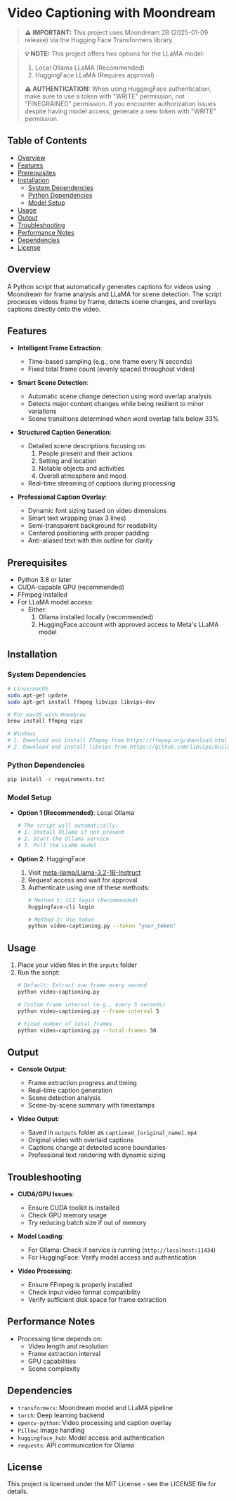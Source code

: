 # Video Captioning with Moondream

> **⚠️ IMPORTANT:** This project uses Moondream 2B (2025-01-09 release) via the Hugging Face Transformers library.

> **💡 NOTE:** This project offers two options for the LLaMA model:
> 1. Local Ollama LLaMA (Recommended)
> 2. HuggingFace LLaMA (Requires approval)
>
> **⚠️ AUTHENTICATION:** When using HuggingFace authentication, make sure to use a token with "WRITE" permission, not "FINEGRAINED" permission. If you encounter authorization issues despite having model access, generate a new token with "WRITE" permission.

## Table of Contents

- [Overview](#overview)
- [Features](#features)
- [Prerequisites](#prerequisites)
- [Installation](#installation)
  - [System Dependencies](#system-dependencies)
  - [Python Dependencies](#python-dependencies)
  - [Model Setup](#model-setup)
- [Usage](#usage)
- [Output](#output)
- [Troubleshooting](#troubleshooting)
- [Performance Notes](#performance-notes)
- [Dependencies](#dependencies)
- [License](#license)

## Overview

A Python script that automatically generates captions for videos using Moondream for frame analysis and LLaMA for scene detection. The script processes videos frame by frame, detects scene changes, and overlays captions directly onto the video.

## Features

- **Intelligent Frame Extraction**:
  - Time-based sampling (e.g., one frame every N seconds)
  - Fixed total frame count (evenly spaced throughout video)

- **Smart Scene Detection**:
  - Automatic scene change detection using word overlap analysis
  - Detects major content changes while being resilient to minor variations
  - Scene transitions determined when word overlap falls below 33%

- **Structured Caption Generation**:
  - Detailed scene descriptions focusing on:
    1. People present and their actions
    2. Setting and location
    3. Notable objects and activities
    4. Overall atmosphere and mood
  - Real-time streaming of captions during processing

- **Professional Caption Overlay**:
  - Dynamic font sizing based on video dimensions
  - Smart text wrapping (max 3 lines)
  - Semi-transparent background for readability
  - Centered positioning with proper padding
  - Anti-aliased text with thin outline for clarity

## Prerequisites

- Python 3.8 or later
- CUDA-capable GPU (recommended)
- FFmpeg installed
- For LLaMA model access:
  - Either:
    1. Ollama installed locally (recommended)
    2. HuggingFace account with approved access to Meta's LLaMA model

## Installation

### System Dependencies
```bash
# Linux/macOS
sudo apt-get update
sudo apt-get install ffmpeg libvips libvips-dev

# For macOS with Homebrew
brew install ffmpeg vips

# Windows
# 1. Download and install FFmpeg from https://ffmpeg.org/download.html
# 2. Download and install libvips from https://github.com/libvips/build-win64/releases
```

### Python Dependencies
```bash
pip install -r requirements.txt
```

### Model Setup
- **Option 1 (Recommended)**: Local Ollama
  ```bash
  # The script will automatically:
  # 1. Install Ollama if not present
  # 2. Start the Ollama service
  # 3. Pull the LLaMA model
  ```

- **Option 2**: HuggingFace
  1. Visit [meta-llama/Llama-3.2-1B-Instruct](https://huggingface.co/meta-llama/Llama-3.2-1B-Instruct)
  2. Request access and wait for approval
  3. Authenticate using one of these methods:
     ```bash
     # Method 1: CLI login (Recommended)
     huggingface-cli login

     # Method 2: Use token
     python video-captioning.py --token "your_token"
     ```

## Usage

1. Place your video files in the `inputs` folder
2. Run the script:
   ```bash
   # Default: Extract one frame every second
   python video-captioning.py

   # Custom frame interval (e.g., every 5 seconds)
   python video-captioning.py --frame-interval 5

   # Fixed number of total frames
   python video-captioning.py --total-frames 30
   ```

## Output

- **Console Output**:
  - Frame extraction progress and timing
  - Real-time caption generation
  - Scene detection analysis
  - Scene-by-scene summary with timestamps

- **Video Output**:
  - Saved in `outputs` folder as `captioned_[original_name].mp4`
  - Original video with overlaid captions
  - Captions change at detected scene boundaries
  - Professional text rendering with dynamic sizing

## Troubleshooting

- **CUDA/GPU Issues**:
  - Ensure CUDA toolkit is installed
  - Check GPU memory usage
  - Try reducing batch size if out of memory

- **Model Loading**:
  - For Ollama: Check if service is running (`http://localhost:11434`)
  - For HuggingFace: Verify model access and authentication

- **Video Processing**:
  - Ensure FFmpeg is properly installed
  - Check input video format compatibility
  - Verify sufficient disk space for frame extraction

## Performance Notes

- Processing time depends on:
  - Video length and resolution
  - Frame extraction interval
  - GPU capabilities
  - Scene complexity

## Dependencies

- `transformers`: Moondream model and LLaMA pipeline
- `torch`: Deep learning backend
- `opencv-python`: Video processing and caption overlay
- `Pillow`: Image handling
- `huggingface_hub`: Model access and authentication
- `requests`: API communication for Ollama

## License

This project is licensed under the MIT License - see the LICENSE file for details.
